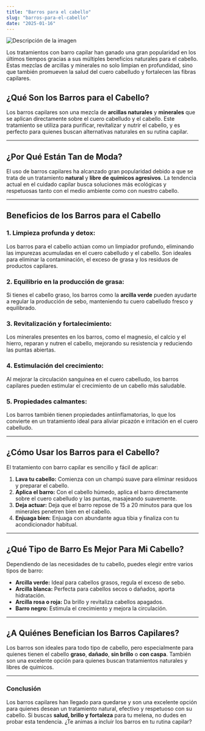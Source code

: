 ```yaml
---
title: "Barros para el cabello"
slug: "barros-para-el-cabello"
date: "2025-01-16"
---
```


![Descripción de la imagen](/barro-pelos.jpg)

Los tratamientos con barro capilar han ganado una gran popularidad en los últimos tiempos gracias a sus múltiples beneficios naturales para el cabello. Estas mezclas de arcillas y minerales no solo limpian en profundidad, sino que también promueven la salud del cuero cabelludo y fortalecen las fibras capilares.

## ¿Qué Son los Barros para el Cabello?

Los barros capilares son una mezcla de **arcillas naturales** y **minerales** que se aplican directamente sobre el cuero cabelludo y el cabello. Este tratamiento se utiliza para purificar, revitalizar y nutrir el cabello, y es perfecto para quienes buscan alternativas naturales en su rutina capilar.

---

## ¿Por Qué Están Tan de Moda?

El uso de barros capilares ha alcanzado gran popularidad debido a que se trata de un tratamiento **natural** y **libre de químicos agresivos**. La tendencia actual en el cuidado capilar busca soluciones más ecológicas y respetuosas tanto con el medio ambiente como con nuestro cabello.

---

## Beneficios de los Barros para el Cabello

### 1. **Limpieza profunda y detox:**
Los barros para el cabello actúan como un limpiador profundo, eliminando las impurezas acumuladas en el cuero cabelludo y el cabello. Son ideales para eliminar la contaminación, el exceso de grasa y los residuos de productos capilares.

### 2. **Equilibrio en la producción de grasa:**
Si tienes el cabello graso, los barros como la **arcilla verde** pueden ayudarte a regular la producción de sebo, manteniendo tu cuero cabelludo fresco y equilibrado.

### 3. **Revitalización y fortalecimiento:**
Los minerales presentes en los barros, como el magnesio, el calcio y el hierro, reparan y nutren el cabello, mejorando su resistencia y reduciendo las puntas abiertas.

### 4. **Estimulación del crecimiento:**
Al mejorar la circulación sanguínea en el cuero cabelludo, los barros capilares pueden estimular el crecimiento de un cabello más saludable.

### 5. **Propiedades calmantes:**
Los barros también tienen propiedades antiinflamatorias, lo que los convierte en un tratamiento ideal para aliviar picazón e irritación en el cuero cabelludo.

---

## ¿Cómo Usar los Barros para el Cabello?

El tratamiento con barro capilar es sencillo y fácil de aplicar:

1. **Lava tu cabello:** Comienza con un champú suave para eliminar residuos y preparar el cabello.
2. **Aplica el barro:** Con el cabello húmedo, aplica el barro directamente sobre el cuero cabelludo y las puntas, masajeando suavemente.
3. **Deja actuar:** Deja que el barro repose de 15 a 20 minutos para que los minerales penetren bien en el cabello.
4. **Enjuaga bien:** Enjuaga con abundante agua tibia y finaliza con tu acondicionador habitual.

---

## ¿Qué Tipo de Barro Es Mejor Para Mi Cabello?

Dependiendo de las necesidades de tu cabello, puedes elegir entre varios tipos de barro:

- **Arcilla verde:** Ideal para cabellos grasos, regula el exceso de sebo.
- **Arcilla blanca:** Perfecta para cabellos secos o dañados, aporta hidratación.
- **Arcilla rosa o roja:** Da brillo y revitaliza cabellos apagados.
- **Barro negro:** Estimula el crecimiento y mejora la circulación.

---

## ¿A Quiénes Benefician los Barros Capilares?

Los barros son ideales para todo tipo de cabello, pero especialmente para quienes tienen el cabello **graso**, **dañado**, **sin brillo** o **con caspa**. También son una excelente opción para quienes buscan tratamientos naturales y libres de químicos.

---

### Conclusión

Los barros capilares han llegado para quedarse y son una excelente opción para quienes desean un tratamiento natural, efectivo y respetuoso con su cabello. Si buscas **salud, brillo y fortaleza** para tu melena, no dudes en probar esta tendencia. ¿Te animas a incluir los barros en tu rutina capilar?

